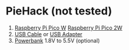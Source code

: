 # PieHack (not tested)
1. [Raspberry Pi Pico W](https://www.waveshare.com/product/raspberry-pi/boards-kits/raspberry-pi-pico-cat/raspberry-pi-pico-w.htm?sku=23108) [Raspberry Pi Pico 2W](https://www.waveshare.com/product/raspberry-pi/boards-kits/raspberry-pi-pico-3/raspberry-pi-pico-2-w.htm?sku=29439)
2. [USB Cable](https://www.raspberrypi.com/products/usb-a-male-to-micro-usb-male-cable/) or [USB Adapter](https://www.raspberrypi.com/products/usb-b-to-usb-c-adapter/)
3. [Powerbank](https://www.amazon.com/Anker-Powercore-5000-mAh-Powerbank-A1109G11/dp/B01CU1EC6Y) 1.8V to 5.5V (optional)
